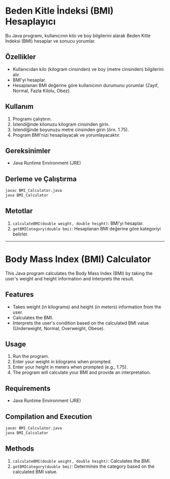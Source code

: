 # Beden Kitle İndeksi (BMI) Hesaplayıcı

Bu Java programı, kullanıcının kilo ve boy bilgilerini alarak Beden Kitle İndeksi (BMI) hesaplar ve sonucu yorumlar.

## Özellikler

- Kullanıcıdan kilo (kilogram cinsinden) ve boy (metre cinsinden) bilgilerini alır.
- BMI'yi hesaplar.
- Hesaplanan BMI değerine göre kullanıcının durumunu yorumlar (Zayıf, Normal, Fazla Kilolu, Obez).

## Kullanım

1. Programı çalıştırın.
2. İstendiğinde kilonuzu kilogram cinsinden girin.
3. İstendiğinde boyunuzu metre cinsinden girin (örn. 1.75).
4. Program BMI'nizi hesaplayacak ve yorumlayacaktır.

## Gereksinimler

- Java Runtime Environment (JRE)

## Derleme ve Çalıştırma

```bash
javac BMI_Calculator.java
java BMI_Calculator
```

## Metotlar

1. `calculateBMI(double weight, double height)`: BMI'yi hesaplar.
2. `getBMICategory(double bmi)`: Hesaplanan BMI değerine göre kategoriyi belirler.

---

# Body Mass Index (BMI) Calculator

This Java program calculates the Body Mass Index (BMI) by taking the user's weight and height information and interprets the result.

## Features

- Takes weight (in kilograms) and height (in meters) information from the user.
- Calculates the BMI.
- Interprets the user's condition based on the calculated BMI value (Underweight, Normal, Overweight, Obese).

## Usage

1. Run the program.
2. Enter your weight in kilograms when prompted.
3. Enter your height in meters when prompted (e.g., 1.75).
4. The program will calculate your BMI and provide an interpretation.

## Requirements

- Java Runtime Environment (JRE)

## Compilation and Execution

```bash
javac BMI_Calculator.java
java BMI_Calculator
```

## Methods

1. `calculateBMI(double weight, double height)`: Calculates the BMI.
2. `getBMICategory(double bmi)`: Determines the category based on the calculated BMI value.
